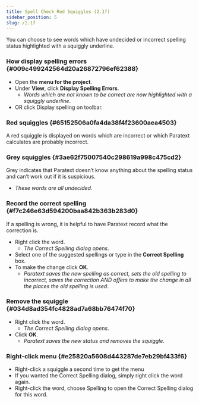 ```yaml
---
title: Spell Check Red Squiggles (2.1f)
sidebar_position: 5
slug: /2.1f
---
```




You can choose to see words which have undecided or incorrect spelling status highlighted with a squiggly underline.


### How display spelling errors {#009c499242564d20a26872796ef62388}

- Open the **menu for the project**.
- Under **View**, click **Display Spelling Errors**.
	- _Words which are not known to be correct are now highlighted with a squiggly underline_.
- OR click Display spelling on toolbar.

### Red squiggles {#65152506a0fa4da38f4f23600aea4503}


A red squiggle is displayed on words which are incorrect or which Paratext calculates are probably incorrect.


### Grey squiggles {#3ae62f75007540c298619a998c475cd2}


Grey indicates that Paratext doesn’t know anything about the spelling status and can’t work out if it is suspicious.

- _These words are all undecided_.

### Record the correct spelling {#f7c246e63d594200baa842b363b283d0}


If a spelling is wrong, it is helpful to have Paratext record what the correction is.

- Right click the word.
	- _The Correct Spelling dialog opens_.
- Select one of the suggested spellings or type in the **Correct Spelling** box.
- To make the change click **OK**.
	- _Paratext saves the new spelling as correct, sets the old spelling to incorrect, saves the correction AND offers to make the change in all the places the old spelling is used_.

### Remove the squiggle {#034d8ad354fc4828ad7a68bb76474f70}

- Right click the word.
	- _The Correct Spelling dialog opens_.
- Click **OK**.
	- _Paratext saves the new status and removes the squiggle_.

### Right-click menu {#e25820a5608d443287de7eb29bf433f6}

- Right-click a squiggle a second time to get the menu
- If you wanted the Correct Spelling dialog, simply right click the word again.
- Right-click the word, choose Spelling to open the Correct Spelling dialog for this word.
